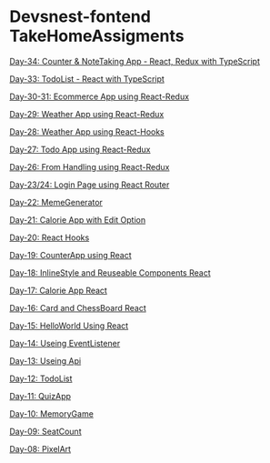 # Devsnest-fontend TakeHomeAssigments
<a href="https://v0pqm.csb.app/" target="_blank">Day-34: Counter & NoteTaking App - React, Redux with TypeScript</a>

<a href="https://cncso.csb.app/" target="_blank">Day-33: TodoList - React with TypeScript</a>

<a href="https://3i7bt.csb.app/" target="_blank">Day-30-31: Ecommerce App using React-Redux</a>

<a href="https://xt3rs.csb.app/" target="_blank">Day-29: Weather App using React-Redux</a>

<a href="https://o8ut1.csb.app/" target="_blank">Day-28: Weather App using React-Hooks</a>

<a href="https://b6p02.csb.app/" target="_blank">Day-27: Todo App using React-Redux</a>

<a href="https://zwenf.csb.app/" target="_blank">Day-26: From Handling using React-Redux</a>

<a href="https://3vq2h.csb.app/" target="_blank">Day-23/24: Login Page using React Router</a>

<a href="https://749c7.csb.app/" target="_blank">Day-22: MemeGenerator</a>

<a href="https://3bsr0.csb.app/" target="_blank">Day-21: Calorie App with Edit Option</a>

<a href="https://9xhwc.csb.app/" target="_blank">Day-20: React Hooks</a>

<a href="https://r68wz.csb.app/" target="_blank">Day-19: CounterApp using React</a>

<a href="https://blppt.csb.app/" target="_blank">Day-18: InlineStyle and Reuseable Components React</a>

<a href="https://9i65z.csb.app/" target="_blank">Day-17: Calorie App React</a>

<a href="https://k0cpi.csb.app/" target="_blank">Day-16: Card and ChessBoard React</a>

<a href="https://ybwse.csb.app/" target="_blank">Day-15: HelloWorld Using React</a>

<a href="https://bivas-biswas.github.io/Devsnest-fontend-Course/day-14/day14.html" target="_blank">Day-14: Useing EventListener</a>

<a href="https://bivas-biswas.github.io/Devsnest-fontend-Course/day-13/day13.html" target="_blank">Day-13: Useing Api</a>

<a href="https://bivas-biswas.github.io/Devsnest-fontend-Course/day-12/day12.html" target="_blank">Day-12: TodoList</a>

<a href="https://bivas-biswas.github.io/Devsnest-fontend-Course/day-11/day11.html" target="_blank">Day-11: QuizApp</a>

<a href="https://bivas-biswas.github.io/Devsnest-fontend-Course/day-10/day10.html" target="_blank">Day-10: MemoryGame</a>

<a href="https://bivas-biswas.github.io/Devsnest-fontend-Course/day-09/day9.html" target="_blank">Day-09: SeatCount</a>

<a href="https://bivas-biswas.github.io/Devsnest-fontend-Course/day-08/day8.html" target="_blank">Day-08: PixelArt</a>
